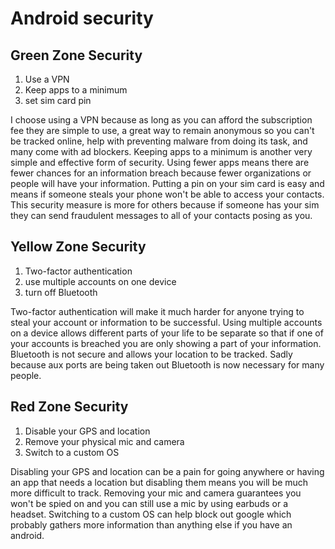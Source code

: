 # Android security
## Green Zone Security
1. Use a VPN
2. Keep apps to a minimum
3. set sim card pin


I choose using a VPN because as long as you can afford the subscription fee they are simple to use, a great way to remain anonymous so you can't be tracked online, help with preventing malware from doing its task, and many come with ad blockers.  Keeping apps to a minimum is another very simple and effective form of security.  Using fewer apps means there are fewer chances for an information breach because fewer organizations or people will have your information.  Putting a pin on your sim card is easy and means if someone steals your phone won't be able to access your contacts.  This security measure is more for others because if someone has your sim they can send fraudulent messages to all of your contacts posing as you.

## Yellow Zone Security
1. Two-factor authentication
2. use multiple accounts on one device
3. turn off Bluetooth

Two-factor authentication will make it much harder for anyone trying to steal your account or information to be successful.  Using multiple accounts on a device allows different parts of your life to be separate so that if one of your accounts is breached you are only showing a part of your information.  Bluetooth is not secure and allows your location to be tracked. Sadly because aux ports are being taken out Bluetooth is now necessary for many people.

## Red Zone Security
1. Disable your GPS and location
2. Remove your physical mic and camera
3. Switch to a custom OS

Disabling your GPS and location can be a pain for going anywhere or having an app that needs a location but disabling them means you will be much more difficult to track.  Removing your mic and camera guarantees you won't be spied on and you can still use a mic by using earbuds or a headset.  Switching to a custom OS can help block out google which probably gathers more information than anything else if you have an android.

   